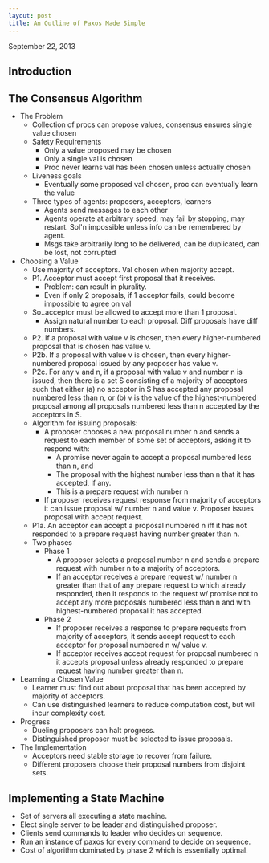 ```yaml
---
layout: post
title: An Outline of Paxos Made Simple
---
```


<span class="meta">September 22, 2013</span>

<style>
p {
    margin: 0;
}
h2.sectionTitle {
    margin-bottom: 10px;
}
#post ul {
    margin-left: 20px;
}
</style>

<h2 class="sectionTitle">Introduction</h2>

<h2 class="sectionTitle">The Consensus Algorithm</h2>

* The Problem
   * Collection of procs can propose values, consensus ensures single value chosen
   * Safety Requirements
      * Only a value proposed may be chosen
      * Only a single val is chosen
      * Proc never learns val has been chosen unless actually chosen
   * Liveness goals

      * Eventually some proposed val chosen, proc can eventually learn the value
   * Three types of agents: proposers, acceptors, learners
      * Agents send messages to each other
      * Agents operate at arbitrary speed, may fail by stopping, may restart.  Sol'n impossible unless info can be remembered by agent.
      * Msgs take arbitrarily long to be delivered, can be duplicated, can be lost, not corrupted
* Choosing a Value
   * Use majority of acceptors.  Val chosen when majority accept.
   * P1. Acceptor must accept first proposal that it receives.
      * Problem: can result in plurality.
      * Even if only 2 proposals, if 1 acceptor fails, could become impossible to agree on val
   * So..acceptor must be allowed to accept more than 1 proposal.

      * Assign natural number to each proposal.  Diff proposals have diff numbers.

   * P2. If a proposal with value v is chosen, then every higher-numbered proposal that is chosen has value v.
   * P2b. If a proposal with value v is chosen, then every higher-numbered proposal issued by any proposer has value v.
   * P2c. For any v and n, if a proposal with value v and number n is issued, then there is a set S consisting of a majority of acceptors such that either (a) no acceptor in S has accepted any proposal numbered less than n, or (b) v is the value of the highest-numbered proposal among all proposals numbered less than n accepted by the acceptors in S.
   * Algorithm for issuing proposals:

      * A proposer chooses a new proposal number n and sends a request to each member of some set of acceptors, asking it to respond with:

         * A promise never again to accept a proposal numbered less than n, and
         * The proposal with the highest number less than n that it has accepted, if any.
         * This is a prepare request with number n

      * If proposer receives request response from majority of acceptors it can issue proposal w/ number n and value v.  Proposer issues proposal with accept request.

   * P1a. An acceptor can accept a proposal numbered n iff it has not responded to a prepare request having number greater than n.

   * Two phases

      * Phase 1

         * A proposer selects a proposal number n and sends a prepare request with number n to a majority of acceptors.
         * If an acceptor receives a prepare request w/ number n greater than that of any prepare request to which already responded, then it responds to the request w/ promise not to accept any more proposals numbered less than n and with highest-numbered proposal it has accepted.

      * Phase 2

         * If proposer receives a response to prepare requests from majority of acceptors, it sends accept request to each acceptor for proposal numbered n w/ value v.
         * If acceptor receives accept request for proposal numbered n it accepts proposal unless already responded to prepare request having number greater than n.

* Learning a Chosen Value
   * Learner must find out about proposal that has been accepted by majority of acceptors.
   * Can use distinguished learners to reduce computation cost, but will incur complexity cost.
* Progress
   * Dueling proposers can halt progress.
   * Distinguished proposer must be selected to issue proposals.
* The Implementation
   * Acceptors need stable storage to recover from failure.
   * Different proposers choose their proposal numbers from disjoint sets.

<h2 class="sectionTitle">Implementing a State Machine</h2>

* Set of servers all executing a state machine.
* Elect single server to be leader and distinguished proposer.
* Clients send commands to leader who decides on sequence.
* Run an instance of paxos for every command to decide on sequence.
* Cost of algorithm dominated by phase 2 which is essentially optimal.
